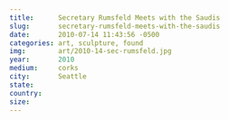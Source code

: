 ```yaml
---
title:  	Secretary Rumsfeld Meets with the Saudis
slug:		secretary-rumsfeld-meets-with-the-saudis
date:   	2010-07-14 11:43:56 -0500
categories: art, sculpture, found
img:		art/2010-14-sec-rumsfeld.jpg
year:		2010
medium:		corks
city:		Seattle
state:
country:
size:
---
```

